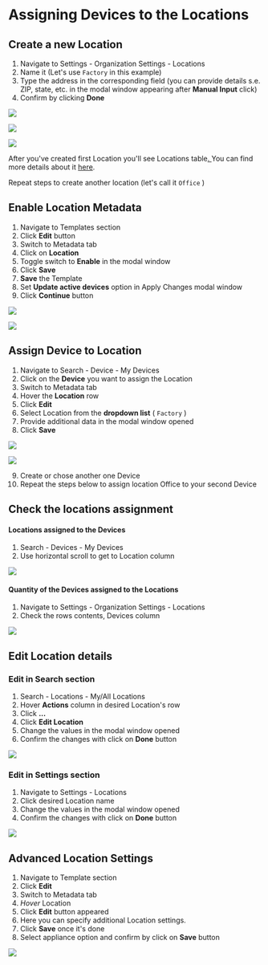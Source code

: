 # Assigning Devices to the Locations

## Create a new Location 

1. Navigate to Settings - Organization Settings - Locations 
2. Name it \(Let's use `Factory` in this example\)
3. Type the address in the corresponding field \(you can provide details s.e. ZIP, state, etc. in the modal window appearing after **Manual Input** click\)
4. Confirm by clicking **Done**

![](https://user-images.githubusercontent.com/72824404/120810204-7fae0300-c553-11eb-9e33-9b395a18a860.png)

![](https://user-images.githubusercontent.com/72824404/120813177-5478e300-c556-11eb-8e1d-54ad14fd8091.png)

![](https://user-images.githubusercontent.com/72824404/120813230-5e024b00-c556-11eb-96f2-b9c77f1da6d8.png)

After you've created first Location you'll see Locations table[. ](./#table-contents)You can find more details about it [here](./#table-contents).

Repeat steps to create another location \(let's call it `Office` \)

## Enable Location Metadata

1. Navigate to Templates section  
2. Click **Edit** button 
3. Switch to Metadata tab 
4. Click on **Location** 
5. Toggle switch to **Enable** in the modal window 
6. Click **Save** 
7. **Save** the Template
8. Set **Update active devices** option in Apply Changes modal window 
9. Click **Continue** button

![](https://user-images.githubusercontent.com/72824404/120813274-68bce000-c556-11eb-891d-4bd7e20a09a6.png)

![](https://user-images.githubusercontent.com/72824404/120813307-707c8480-c556-11eb-8e5f-d68ec7b58421.png)

## Assign Device to Location

1. Navigate to Search - Device - My Devices
2. Click on the **Device** you want to assign the Location
3. Switch to Metadata tab 
4. Hover the **Location** row
5. Click **Edit**
6. Select Location from the **dropdown list** \( `Factory` \)
7. Provide additional data in the modal window opened
8. Click **Save** 

![](https://user-images.githubusercontent.com/72824404/120813370-7e320a00-c556-11eb-888f-6ae118b57c6b.png)

![](https://user-images.githubusercontent.com/72824404/120813432-8c802600-c556-11eb-86af-28d31502f20d.png)

9. Create or chose another one Device  
10. Repeat the steps below to assign location Office to your second Device  


## Check the locations assignment

#### Locations assigned to the Devices

1. Search - Devices - My Devices
2. Use horizontal scroll to get to Location column

![](https://user-images.githubusercontent.com/72824404/120813488-973abb00-c556-11eb-9d17-a744f6cedbbf.png)

#### Quantity of the Devices assigned to the Locations

1. Navigate to Settings - Organization Settings - Locations 
2. Check the rows contents, Devices column 

![](https://user-images.githubusercontent.com/72824404/120813517-a02b8c80-c556-11eb-8bd7-c6dd8b5ee8e1.png)

## Edit Location details

### Edit in Search section

1. Search - Locations - My/All Locations
2. Hover **Actions** column in desired Location's row
3. Click **...**
4. Click **Edit Location** 
5. Change the values in the modal window opened
6. Confirm the changes with click on **Done** button

![](https://user-images.githubusercontent.com/72824404/120813560-aa4d8b00-c556-11eb-92cb-5f8dacba377a.png)

### Edit in Settings section

1. Navigate to Settings - Locations  
2. Click desired Location name
3. Change the values in the modal window opened
4. Confirm the changes with click on **Done** button

![](https://user-images.githubusercontent.com/72824404/120813642-bfc2b500-c556-11eb-86cb-5d754e182230.png)

## Advanced Location Settings

1. Navigate to Template section 
2. Click **Edit** 
3. Switch to Metadata tab
4. _Hover_ Location
5. Click **Edit** button appeared
6. Here you can specify additional Location settings.
7. Click **Save** once it's done
8. Select appliance option and confirm by click on **Save** button

![](https://user-images.githubusercontent.com/72824404/120813679-c94c1d00-c556-11eb-8e18-c880bcc17e6d.png)



